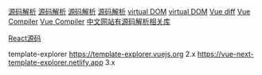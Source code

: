 [源码解析](https://hkc452.github.io/slamdunk-the-vue3/)
[源码解析](https://blog.csdn.net/u014125106/category_10015959.html)
[源码解析](https://www.yuque.com/luchx/ziwg5m/bgtwip)
[源码解析](https://www.jianshu.com/u/0cf18032dad1)
[virtual DOM](https://zhuanlan.zhihu.com/p/134593762)
[virtual DOM](https://segmentfault.com/a/1190000022442171)
[Vue diff](https://www.jianshu.com/p/eb08022ee488)
[Vue Compiler](https://zhuanlan.zhihu.com/p/150732926)
[Vue Compiler](https://blog.csdn.net/More_Action/article/details/109802319?utm_medium=distribute.pc_relevant.none-task-blog-2~default~baidujs_title~default-1.no_search_link&spm=1001.2101.3001.4242)
[中文网站有源码解析相关库](https://www.vue3js.cn/reactivity/reactive.html)


[React源码](https://github.com/Bogdan-Lyashenko/Under-the-hood-ReactJS)

template-explorer
https://template-explorer.vuejs.org 2.x
https://vue-next-template-explorer.netlify.app 3.x